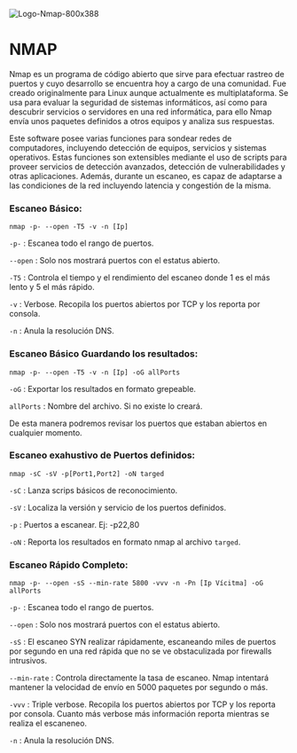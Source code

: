 ![Logo-Nmap-800x388](https://user-images.githubusercontent.com/103068924/167357897-d229ec85-4beb-4811-aa23-839ee5846311.png)

# NMAP

Nmap es un programa de código abierto que sirve para efectuar rastreo de puertos y cuyo desarrollo se encuentra hoy a cargo de una comunidad. Fue creado originalmente para Linux aunque actualmente es multiplataforma. Se usa para evaluar la seguridad de sistemas informáticos, así como para descubrir servicios o servidores en una red informática, para ello Nmap envía unos paquetes definidos a otros equipos y analiza sus respuestas.

Este software posee varias funciones para sondear redes de computadores, incluyendo detección de equipos, servicios y sistemas operativos. Estas funciones son extensibles mediante el uso de scripts para proveer servicios de detección avanzados, detección de vulnerabilidades y otras aplicaciones. Además, durante un escaneo, es capaz de adaptarse a las condiciones de la red incluyendo latencia y congestión de la misma.

### Escaneo Básico:

    nmap -p- --open -T5 -v -n [Ip]
  
`-p-` : Escanea todo el rango de puertos.
  
`--open` : Solo nos mostrará puertos con el estatus abierto.
             
`-T5` : Controla el tiempo y el rendimiento del escaneo donde 1 es el más lento  y 5 el más rápido.
             
`-v` : Verbose. Recopila los puertos abiertos por TCP y los reporta por consola.
             
`-n` : Anula la resolución DNS.
  
  
### Escaneo Básico Guardando los resultados:
  
    nmap -p- --open -T5 -v -n [Ip] -oG allPorts
  
`-oG` : Exportar los resultados en formato grepeable.
  
`allPorts` : Nombre del archivo. Si no existe lo creará.
  
De esta manera podremos revisar los puertos que estaban abiertos en cualquier momento.

### Escaneo exahustivo de Puertos definidos:

    nmap -sC -sV -p[Port1,Port2] -oN targed  
   
`-sC` : Lanza scrips básicos de reconocimiento.
 
`-sV` : Localiza la versión y servicio de los puertos definidos. 
 
`-p` : Puertos a escanear.    Ej:  -p22,80
 
`-oN` : Reporta los resultados en formato nmap al archivo `targed`.

### Escaneo Rápido Completo:

    nmap -p- --open -sS --min-rate 5800 -vvv -n -Pn [Ip Vícitma] -oG allPorts
     
`-p-` : Escanea todo el rango de puertos.
  
`--open` : Solo nos mostrará puertos con el estatus abierto.

`-sS` : El escaneo SYN realizar rápidamente, escaneando miles de puertos por segundo en una red rápida que no se ve obstaculizada por firewalls intrusivos.

`--min-rate` : Controla directamente la tasa de escaneo. Nmap intentará mantener la velocidad de envío en 5000 paquetes por segundo o más.

`-vvv` : Triple verbose. Recopila los puertos abiertos por TCP y los reporta por consola. Cuanto más verbose más información reporta mientras se realiza el escaneneo.

`-n` : Anula la resolución DNS.






